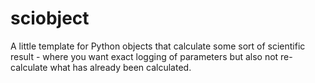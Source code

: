 # sciobject
A little template for Python objects that calculate some sort of scientific result - where you want exact logging of parameters but also not re-calculate what has already been calculated.
